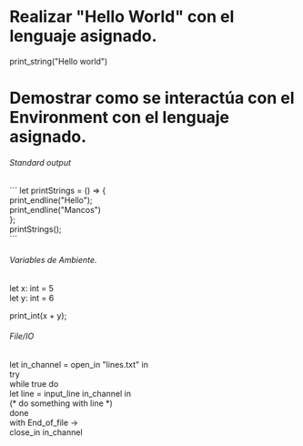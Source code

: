 
# Realizar "Hello World" con el lenguaje asignado. 

print_string("Hello world")


# Demostrar como se interactúa con el Environment con el lenguaje asignado. 

###### Standard output
´´´
 let printStrings = () => {  
 print_endline("Hello");  
 print_endline("Mancos")  
 };  
 printStrings();  
 ´´´
 ###### Variables de Ambiente.
 
 let x: int = 5  
let y: int = 6  

print_int(x + y);  

###### File/IO

let in_channel = open_in "lines.txt" in  
try  
  while true do  
    let line = input_line in_channel in  
    (* do something with line *)  
  done  
with End_of_file ->  
  close_in in_channel  
